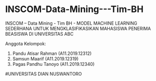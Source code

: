 # INSCOM-Data-Mining---Tim-BH
INSCOM – Data Mining - Tim BH - MODEL MACHINE LEARNING SEDERHANA UNTUK MENGKLASIFIKASIKAN MAHASISWA PENERIMA BEASISWA DI UNIVERSITAS ABC

Anggota Kelompok:
1) Pandu Atisar Rahman (A11.2019.12312)
2) Samsun Maarif (A11.2019.12319)
3) Pagas Pandhu Tanoyo (A11.2019.12340)

#UNIVERSITAS DIAN NUSWANTORO
